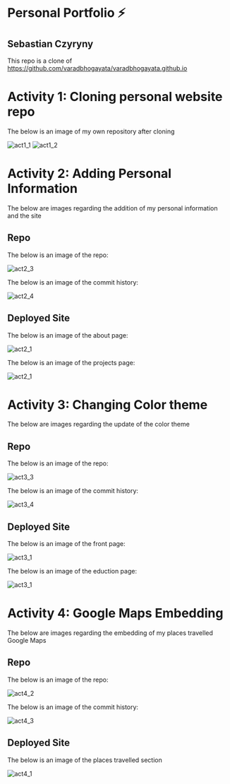 # Personal Portfolio ⚡️ 
## Sebastian Czyryny

This repo is a clone of https://github.com/varadbhogayata/varadbhogayata.github.io

# Activity 1: Cloning personal website repo

The below is an image of my own repository after cloning

![act1_1](readme_images/act1_1.jpg)
![act1_2](readme_images/act1_2.jpg)

# Activity 2: Adding Personal Information 

The below are images regarding the addition of my personal information and the site

## Repo

The below is an image of the repo:

![act2_3](readme_images/act2_3.jpg)

The below is an image of the commit history:

![act2_4](readme_images/act2_4.jpg)


## Deployed Site

The below is an image of the about page:

![act2_1](readme_images/act2_1.jpg)

The below is an image of the projects page:

![act2_1](readme_images/act2_2.jpg)


# Activity 3: Changing Color theme 

The below are images regarding the update of the color theme

## Repo

The below is an image of the repo:

![act3_3](readme_images/act3_3.jpg)

The below is an image of the commit history:

![act3_4](readme_images/act3_4.jpg)


## Deployed Site

The below is an image of the front page:

![act3_1](readme_images/act3_1.jpg)

The below is an image of the eduction page:

![act3_1](readme_images/act3_2.jpg)

# Activity 4: Google Maps Embedding

The below are images regarding the embedding of my places travelled Google Maps

## Repo

The below is an image of the repo:

![act4_2](readme_images/act4_2.jpg)

The below is an image of the commit history:

![act4_3](readme_images/act4_3.jpg)


## Deployed Site

The below is an image of the places travelled section

![act4_1](readme_images/act4_1.jpg)
